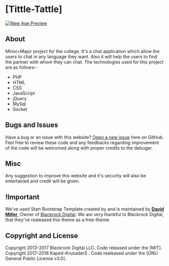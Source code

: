 # [Tittle-Tattle]


[![New Age Preview](https://i.imgur.com/OpGXoXj.jpg)](https://github.com/Kartm12/Tittle_Tattle/)

## About

   Minor+Major project for the college. It's a chat application which allow the users to chat in any language they want. Also it will help the users to find the partner with whom they can chat.
 The technologies used for this project are as follows:- 
   * PHP
   * HTML
   * CSS
   * JavaScript
   * jQuery
   * MySql 
   * Socket
   
 
## Bugs and Issues

Have a bug or an issue with this website? [Open a new issue](https://github.com/Kartm12/Tittle_Tattle/issues) here on GitHub.  Feel free to review these code and any feedbacks regarding improvement of the code will be welcomed along with proper credits to the debuger.


##  Misc
Any suggestion to improve this website and it's security will also be entertained and credit will be given.





## !Important

   We've used Start Bootstrap Template created by and is maintained by **[David Miller](http://davidmiller.io/)**, Owner of [Blackrock Digital](http://blackrockdigital.io/). We are very thankful to Blackrock Digital, that they've realeased this theme as a free-theme.

## Copyright and License

Copyright 2013-2017 Blackrock Digital LLC. Code released under the [MIT].
Copyright 2017-2018  Kaped-KrusaderS . Code realeased under the [GNU General Public License v3.0].






